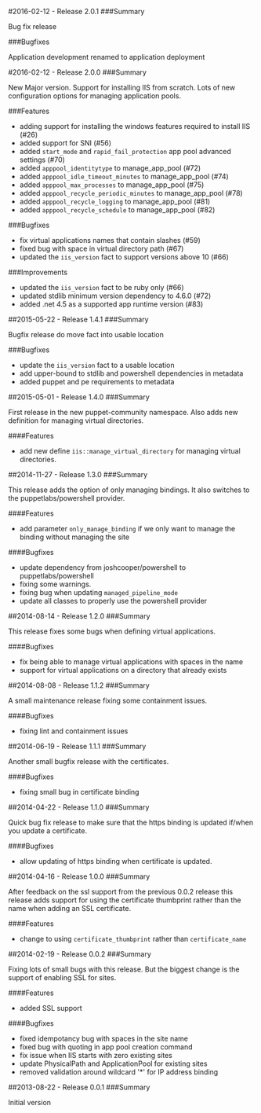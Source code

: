 #2016-02-12 - Release 2.0.1
###Summary

  Bug fix release

###Bugfixes

  Application development renamed to application deployment

#2016-02-12 - Release 2.0.0
###Summary

  New Major version. Support for installing IIS from scratch.
  Lots of new configuration options for managing application pools.

###Features
 - adding support for installing the windows features required to install IIS (#26)
 - added support for SNI (#56)
 - added `start_mode` and `rapid_fail_protection` app pool advanced settings (#70)
 - added `apppool_identitytype` to manage_app_pool (#72)
 - added `apppool_idle_timeout_minutes` to manage_app_pool (#74)
 - added `apppool_max_processes` to manage_app_pool (#75)
 - added `apppool_recycle_periodic_minutes` to manage_app_pool (#78)
 - added `apppool_recycle_logging` to manage_app_pool (#81)
 - added `apppool_recycle_schedule` to manage_app_pool (#82)

###Bugfixes
 - fix virtual applications names that contain slashes (#59)
 - fixed bug with space in virtual directory path (#67)
 - updated the `iis_version` fact to support versions above 10 (#66)

###Improvements
 - updated the `iis_version` fact to be ruby only (#66)
 - updated stdlib minimum version dependency to 4.6.0 (#72)
 - added .net 4.5 as a supported app runtime version (#83)

##2015-05-22 - Release 1.4.1
###Summary

  Bugfix release do move fact into usable location

###Bugfixes
- update the `iis_version` fact to a usable location
- add upper-bound to stdlib and powershell dependencies in metadata
- added puppet and pe requirements to metadata

##2015-05-01 - Release 1.4.0
###Summary

  First release in the new puppet-community namespace. Also adds new definition for managing virtual directories.

####Features
- add new define `iis::manage_virtual_directory` for managing virtual directories.

##2014-11-27 - Release 1.3.0
###Summary

  This release adds the option of only managing bindings. It also switches to the puppetlabs/powershell provider.

####Features
- add parameter `only_manage_binding` if we only want to manage the binding without managing the site

####Bugfixes
- update dependency from joshcooper/powershell to puppetlabs/powershell
- fixing some warnings.
- fixing bug when updating `managed_pipeline_mode`
- update all classes to properly use the powershell provider

##2014-08-14 - Release 1.2.0
###Summary

  This release fixes some bugs when defining virtual applications.

####Bugfixes
- fix being able to manage virtual applications with spaces in the name
- support for virtual applications on a directory that already exists

##2014-08-08 - Release 1.1.2
###Summary

  A small maintenance release fixing some containment issues.

####Bugfixes
- fixing lint and containment issues

##2014-06-19 - Release 1.1.1
###Summary

  Another small bugfix release with the certificates.

####Bugfixes
- fixing small bug in certificate binding

##2014-04-22 - Release 1.1.0
###Summary

  Quick bug fix release to make sure that the https binding is updated if/when you update a certificate.

####Bugfixes
- allow updating of https binding when certificate is updated.

##2014-04-16 - Release 1.0.0
###Summary

   After feedback on the ssl support from the previous 0.0.2 release this release adds support for using the certificate thumbprint rather than the name when adding an SSL certificate.

####Features
- change to using `certificate_thumbprint` rather than `certificate_name`

##2014-02-19 - Release 0.0.2
###Summary

   Fixing lots of small bugs with this release. But the biggest change is the support of enabling SSL for sites.

####Features
- added SSL support

####Bugfixes
- fixed idempotancy bug with spaces in the site name
- fixed bug with quoting in app pool creation command
- fix issue when IIS starts with zero existing sites
- update PhysicalPath and ApplicationPool for existing sites
- removed validation around wildcard '*' for IP address binding

##2013-08-22 - Release 0.0.1
###Summary

   Initial version
